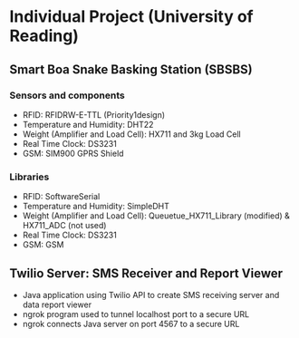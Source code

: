# Individual Project (University of Reading)

## Smart Boa Snake Basking Station (SBSBS)

### Sensors and components
* RFID: RFIDRW-E-TTL (Priority1design)
* Temperature and Humidity: DHT22
* Weight (Amplifier and Load Cell): HX711 and 3kg Load Cell
* Real Time Clock: DS3231
* GSM: SIM900 GPRS Shield

### Libraries
* RFID: SoftwareSerial
* Temperature and Humidity: SimpleDHT
* Weight (Amplifier and Load Cell): Queuetue\_HX711\_Library (modified) & HX711\_ADC (not used)
* Real Time Clock: DS3231
* GSM: GSM

## Twilio Server: SMS Receiver and Report Viewer

* Java application using Twilio API to create SMS receiving server and data report viewer
* ngrok program used to tunnel localhost port to a secure URL
* ngrok connects Java server on port 4567 to a secure URL
